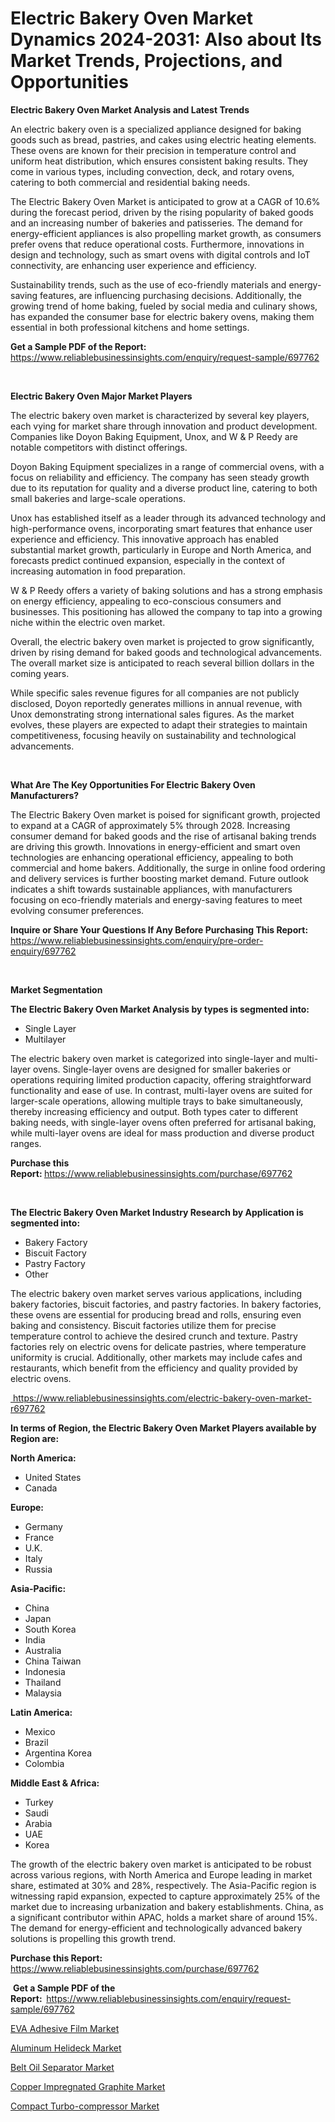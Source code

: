 <p><h1>Electric Bakery Oven Market Dynamics 2024-2031: Also about Its Market Trends, Projections, and Opportunities</h1></p><p><strong>Electric Bakery Oven Market Analysis and Latest Trends</strong></p>
<p><p>An electric bakery oven is a specialized appliance designed for baking goods such as bread, pastries, and cakes using electric heating elements. These ovens are known for their precision in temperature control and uniform heat distribution, which ensures consistent baking results. They come in various types, including convection, deck, and rotary ovens, catering to both commercial and residential baking needs.</p><p>The Electric Bakery Oven Market is anticipated to grow at a CAGR of 10.6% during the forecast period, driven by the rising popularity of baked goods and an increasing number of bakeries and patisseries. The demand for energy-efficient appliances is also propelling market growth, as consumers prefer ovens that reduce operational costs. Furthermore, innovations in design and technology, such as smart ovens with digital controls and IoT connectivity, are enhancing user experience and efficiency.</p><p>Sustainability trends, such as the use of eco-friendly materials and energy-saving features, are influencing purchasing decisions. Additionally, the growing trend of home baking, fueled by social media and culinary shows, has expanded the consumer base for electric bakery ovens, making them essential in both professional kitchens and home settings.</p></p>
<p><strong>Get a Sample PDF of the Report:&nbsp;</strong> <a href="https://www.reliablebusinessinsights.com/enquiry/request-sample/697762?utm_campaign=102&utm_medium=2&utm_source=Github&utm_content=ia&utm_term=10122024&utm_id=electric-bakery-oven">https://www.reliablebusinessinsights.com/enquiry/request-sample/697762</a></p>
<p>&nbsp;</p>
<p><strong>Electric Bakery Oven Major Market Players</strong></p>
<p><p>The electric bakery oven market is characterized by several key players, each vying for market share through innovation and product development. Companies like Doyon Baking Equipment, Unox, and W & P Reedy are notable competitors with distinct offerings.</p><p>Doyon Baking Equipment specializes in a range of commercial ovens, with a focus on reliability and efficiency. The company has seen steady growth due to its reputation for quality and a diverse product line, catering to both small bakeries and large-scale operations.</p><p>Unox has established itself as a leader through its advanced technology and high-performance ovens, incorporating smart features that enhance user experience and efficiency. This innovative approach has enabled substantial market growth, particularly in Europe and North America, and forecasts predict continued expansion, especially in the context of increasing automation in food preparation.</p><p>W & P Reedy offers a variety of baking solutions and has a strong emphasis on energy efficiency, appealing to eco-conscious consumers and businesses. This positioning has allowed the company to tap into a growing niche within the electric oven market. </p><p>Overall, the electric bakery oven market is projected to grow significantly, driven by rising demand for baked goods and technological advancements. The overall market size is anticipated to reach several billion dollars in the coming years. </p><p>While specific sales revenue figures for all companies are not publicly disclosed, Doyon reportedly generates millions in annual revenue, with Unox demonstrating strong international sales figures. As the market evolves, these players are expected to adapt their strategies to maintain competitiveness, focusing heavily on sustainability and technological advancements.</p></p>
<p>&nbsp;</p>
<p><strong>What Are The Key Opportunities For Electric Bakery Oven Manufacturers?</strong></p>
<p><p>The Electric Bakery Oven market is poised for significant growth, projected to expand at a CAGR of approximately 5% through 2028. Increasing consumer demand for baked goods and the rise of artisanal baking trends are driving this growth. Innovations in energy-efficient and smart oven technologies are enhancing operational efficiency, appealing to both commercial and home bakers. Additionally, the surge in online food ordering and delivery services is further boosting market demand. Future outlook indicates a shift towards sustainable appliances, with manufacturers focusing on eco-friendly materials and energy-saving features to meet evolving consumer preferences.</p></p>
<p><strong>Inquire or Share Your Questions If Any Before Purchasing This Report:</strong> <a href="https://www.reliablebusinessinsights.com/enquiry/pre-order-enquiry/697762?utm_campaign=102&utm_medium=2&utm_source=Github&utm_content=ia&utm_term=10122024&utm_id=electric-bakery-oven">https://www.reliablebusinessinsights.com/enquiry/pre-order-enquiry/697762</a></p>
<p>&nbsp;</p>
<p><strong>Market Segmentation</strong></p>
<p><strong>The Electric Bakery Oven Market Analysis by types is segmented into:</strong></p>
<p><ul><li>Single Layer</li><li>Multilayer</li></ul></p>
<p><p>The electric bakery oven market is categorized into single-layer and multi-layer ovens. Single-layer ovens are designed for smaller bakeries or operations requiring limited production capacity, offering straightforward functionality and ease of use. In contrast, multi-layer ovens are suited for larger-scale operations, allowing multiple trays to bake simultaneously, thereby increasing efficiency and output. Both types cater to different baking needs, with single-layer ovens often preferred for artisanal baking, while multi-layer ovens are ideal for mass production and diverse product ranges.</p></p>
<p><strong>Purchase this Report:&nbsp;</strong><a href="https://www.reliablebusinessinsights.com/purchase/697762?utm_campaign=102&utm_medium=2&utm_source=Github&utm_content=ia&utm_term=10122024&utm_id=electric-bakery-oven">https://www.reliablebusinessinsights.com/purchase/697762</a></p>
<p>&nbsp;</p>
<p><strong>The Electric Bakery Oven Market Industry Research by Application is segmented into:</strong></p>
<p><ul><li>Bakery Factory</li><li>Biscuit Factory</li><li>Pastry Factory</li><li>Other</li></ul></p>
<p><p>The electric bakery oven market serves various applications, including bakery factories, biscuit factories, and pastry factories. In bakery factories, these ovens are essential for producing bread and rolls, ensuring even baking and consistency. Biscuit factories utilize them for precise temperature control to achieve the desired crunch and texture. Pastry factories rely on electric ovens for delicate pastries, where temperature uniformity is crucial. Additionally, other markets may include cafes and restaurants, which benefit from the efficiency and quality provided by electric ovens.</p></p>
<p><a href="https://www.reliablebusinessinsights.com/electric-bakery-oven-market-r697762?utm_campaign=102&utm_medium=2&utm_source=Github&utm_content=ia&utm_term=10122024&utm_id=electric-bakery-oven">&nbsp;https://www.reliablebusinessinsights.com/electric-bakery-oven-market-r697762</a></p>
<p><strong>In terms of Region, the Electric Bakery Oven Market Players available by Region are:</strong></p>
<p>
    <p> <strong> North America: </strong>
        <ul>
            <li>United States</li>
            <li>Canada</li>
        </ul>
        </p> 
    <p> <strong> Europe: </strong>
        <ul>
            <li>Germany</li>
            <li>France</li>
            <li>U.K.</li>
            <li>Italy</li>
            <li>Russia</li>
        </ul>
        </p> 
    <p> <strong> Asia-Pacific: </strong>
        <ul>
            <li>China</li>
            <li>Japan</li>
            <li>South Korea</li>
            <li>India</li>
            <li>Australia</li>
            <li>China Taiwan</li>
            <li>Indonesia</li>
            <li>Thailand</li>
            <li>Malaysia</li>
        </ul>
        </p> 
    <p> <strong> Latin America: </strong>
        <ul>
            <li>Mexico</li>
            <li>Brazil</li>
            <li>Argentina Korea</li>
            <li>Colombia</li>
        </ul>
        </p> 
    <p> <strong> Middle East & Africa: </strong>
        <ul>
            <li>Turkey</li>
            <li>Saudi</li>
            <li>Arabia</li>
            <li>UAE</li>
            <li>Korea</li>
        </ul>
    </p>
    </p>
<p><p>The growth of the electric bakery oven market is anticipated to be robust across various regions, with North America and Europe leading in market share, estimated at 30% and 28%, respectively. The Asia-Pacific region is witnessing rapid expansion, expected to capture approximately 25% of the market due to increasing urbanization and bakery establishments. China, as a significant contributor within APAC, holds a market share of around 15%. The demand for energy-efficient and technologically advanced bakery solutions is propelling this growth trend.</p></p>
<p><strong>Purchase this Report: </strong><a href="https://www.reliablebusinessinsights.com/purchase/697762?utm_campaign=102&utm_medium=2&utm_source=Github&utm_content=ia&utm_term=10122024&utm_id=electric-bakery-oven">https://www.reliablebusinessinsights.com/purchase/697762</a></p>
<p>&nbsp;<strong>Get a Sample PDF of the Report:&nbsp;&nbsp;</strong><a href="https://www.reliablebusinessinsights.com/enquiry/request-sample/697762?utm_campaign=102&utm_medium=2&utm_source=Github&utm_content=ia&utm_term=10122024&utm_id=electric-bakery-oven">https://www.reliablebusinessinsights.com/enquiry/request-sample/697762</a></p>
<p><strong></strong></p>
<p><p><a href="https://www.linkedin.com/pulse/th-score-market-0ptye?utm_campaign=102&utm_medium=2&utm_source=Github&utm_content=ia&utm_term=10122024&utm_id=electric-bakery-oven">EVA Adhesive Film Market</a></p><p><a href="https://www.linkedin.com/pulse/th-score-market-0ptye?utm_campaign=102&utm_medium=2&utm_source=Github&utm_content=ia&utm_term=10122024&utm_id=electric-bakery-oven">Aluminum Helideck Market</a></p><p><a href="https://github.com/NargisHussain75/Market-Research-Report-List-1/blob/main/belt-oil-separator-market.md?utm_campaign=102&utm_medium=2&utm_source=Github&utm_content=ia&utm_term=10122024&utm_id=electric-bakery-oven">Belt Oil Separator Market</a></p><p><a href="https://www.linkedin.com/pulse/th-score-market-0ptye?utm_campaign=102&utm_medium=2&utm_source=Github&utm_content=ia&utm_term=10122024&utm_id=electric-bakery-oven">Copper Impregnated Graphite Market</a></p><p><a href="https://github.com/cervetatum8110/Market-Research-Report-List-1/blob/main/compact-turbo-compressor-market.md?utm_campaign=102&utm_medium=2&utm_source=Github&utm_content=ia&utm_term=10122024&utm_id=electric-bakery-oven">Compact Turbo-compressor Market</a></p></p>